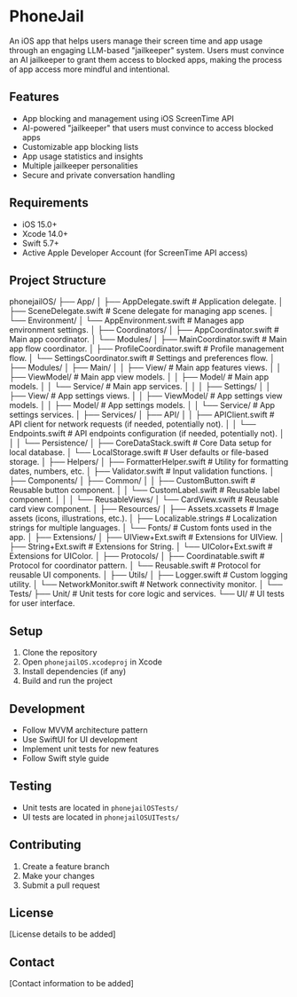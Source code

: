 # PhoneJail

An iOS app that helps users manage their screen time and app usage through an engaging LLM-based "jailkeeper" system. Users must convince an AI jailkeeper to grant them access to blocked apps, making the process of app access more mindful and intentional.

## Features

-   App blocking and management using iOS ScreenTime API
-   AI-powered "jailkeeper" that users must convince to access blocked apps
-   Customizable app blocking lists
-   App usage statistics and insights
-   Multiple jailkeeper personalities
-   Secure and private conversation handling

## Requirements

-   iOS 15.0+
-   Xcode 14.0+
-   Swift 5.7+
-   Active Apple Developer Account (for ScreenTime API access)

## Project Structure

phonejailOS/
├── App/
│ ├── AppDelegate.swift # Application delegate.
│ ├── SceneDelegate.swift # Scene delegate for managing app scenes.
│ └── Environment/
│ └── AppEnvironment.swift # Manages app environment settings.
│
├── Coordinators/
│ ├── AppCoordinator.swift # Main app coordinator.
│ └── Modules/
│ ├── MainCoordinator.swift # Main app flow coordinator.
│ ├── ProfileCoordinator.swift # Profile management flow.
│ └── SettingsCoordinator.swift # Settings and preferences flow.
│
├── Modules/
│ ├── Main/
│ │ ├── View/ # Main app features views.
│ │ ├── ViewModel/ # Main app view models.
│ │ ├── Model/ # Main app models.
│ │ └── Service/ # Main app services.
│ │
│ ├── Settings/
│ │ ├── View/ # App settings views.
│ │ ├── ViewModel/ # App settings view models.
│ │ ├── Model/ # App settings models.
│ │ └── Service/ # App settings services.
│
├── Services/
│ ├── API/
│ │ ├── APIClient.swift # API client for network requests (if needed, potentially not).
│ │ └── Endpoints.swift # API endpoints configuration (if needed, potentially not).
│ │
│ └── Persistence/
│ ├── CoreDataStack.swift # Core Data setup for local database.
│ └── LocalStorage.swift # User defaults or file-based storage.
│
├── Helpers/
│ ├── FormatterHelper.swift # Utility for formatting dates, numbers, etc.
│ ├── Validator.swift # Input validation functions.
│
├── Components/
│ ├── Common/
│ │ ├── CustomButton.swift # Reusable button component.
│ │ └── CustomLabel.swift # Reusable label component.
│ │
│ └── ReusableViews/
│ └── CardView.swift # Reusable card view component.
│
├── Resources/
│ ├── Assets.xcassets # Image assets (icons, illustrations, etc.).
│ ├── Localizable.strings # Localization strings for multiple languages.
│ └── Fonts/ # Custom fonts used in the app.
│
├── Extensions/
│ ├── UIView+Ext.swift # Extensions for UIView.
│ ├── String+Ext.swift # Extensions for String.
│ └── UIColor+Ext.swift # Extensions for UIColor.
│
├── Protocols/
│ ├── Coordinatable.swift # Protocol for coordinator pattern.
│ └── Reusable.swift # Protocol for reusable UI components.
│
├── Utils/
│ ├── Logger.swift # Custom logging utility.
│ └── NetworkMonitor.swift # Network connectivity monitor.
│
└── Tests/
├── Unit/ # Unit tests for core logic and services.
└── UI/ # UI tests for user interface.

## Setup

1. Clone the repository
2. Open `phonejailOS.xcodeproj` in Xcode
3. Install dependencies (if any)
4. Build and run the project

## Development

-   Follow MVVM architecture pattern
-   Use SwiftUI for UI development
-   Implement unit tests for new features
-   Follow Swift style guide

## Testing

-   Unit tests are located in `phonejailOSTests/`
-   UI tests are located in `phonejailOSUITests/`

## Contributing

1. Create a feature branch
2. Make your changes
3. Submit a pull request

## License

[License details to be added]

## Contact

[Contact information to be added]

